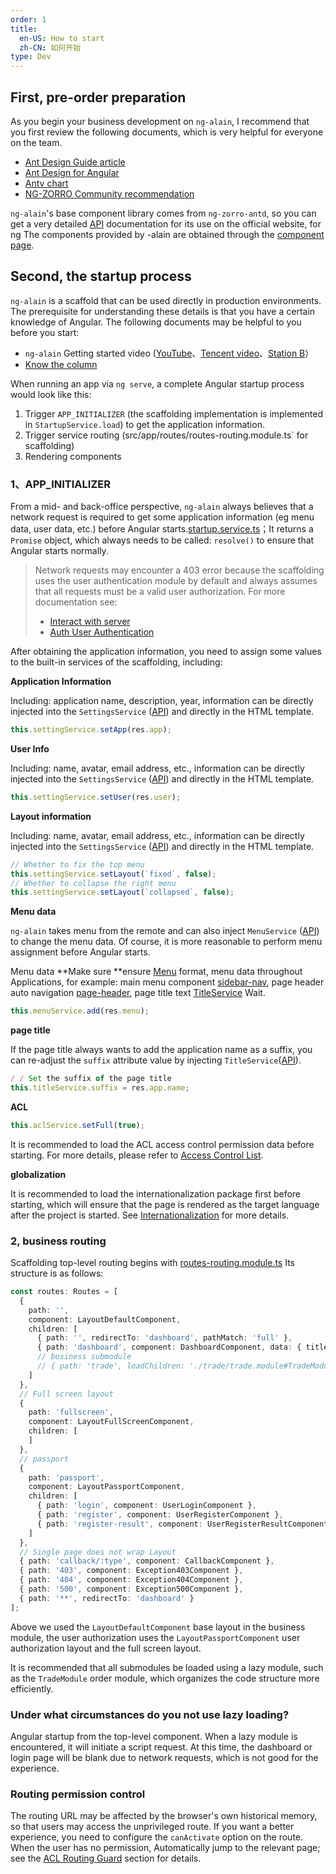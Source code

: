 ```yaml
---
order: 1
title:
  en-US: How to start
  zh-CN: 如何开始
type: Dev
---
```


## First, pre-order preparation

As you begin your business development on `ng-alain`, I recommend that you first review the following documents, which is very helpful for everyone on the team.

+ [Ant Design Guide article](//ant.design/docs/spec/introduce)
+ [Ant Design for Angular](//ng.ant.design/)
+ [Antv chart](//antv.alipay.com/zh-cn/index.html)
+ [NG-ZORRO Community recommendation](https://ng.ant.design/docs/recommendation/en)

`ng-alain`'s base component library comes from `ng-zorro-antd`, so you can get a very detailed [API](//ng.ant.design/) documentation for its use on the official website, for ng The components provided by -alain are obtained through the [component page](/components).

## Second, the startup process

`ng-alain` is a scaffold that can be used directly in production environments. The prerequisite for understanding these details is that you have a certain knowledge of Angular. The following documents may be helpful to you before you start:

- `ng-alain` Getting started video ([YouTube](https://www.youtube.com/watch?v=lPnNKPuULVw&list=PLhWkvn5F8uyJRimbVZ944unzRrHeujngw)、[Tencent video](http://v.qq.com/vplus/2c1dd5c6db4feeeea25e9827b38c171e/foldervideos/870001501oy1ijf)、[Station B](https://space.bilibili.com/12207877/#/channel/detail?cid=50229)）
- [Know the column](https://zhuanlan.zhihu.com/ng-alain)

When running an app via `ng serve`, a complete Angular startup process would look like this:

1. Trigger `APP_INITIALIZER` (the scaffolding implementation is implemented in `StartupService.load`) to get the application information.
2. Trigger service routing (src/app/routes/routes-routing.module.ts` for scaffolding)
3. Rendering components

### 1、APP_INITIALIZER

From a mid- and back-office perspective, `ng-alain` always believes that a network request is required to get some application information (eg menu data, user data, etc.) before Angular starts.[startup.service.ts](https://github.com/ng-alain/ng-alain/blob/master/src/app/core/startup/startup.service.ts)；It returns a `Promise` object, which always needs to be called: `resolve()` to ensure that Angular starts normally.

> Network requests may encounter a 403 error because the scaffolding uses the user authentication module by default and always assumes that all requests must be a valid user authorization. For more documentation see:
> - [Interact with server](/docs/server)
> - [Auth User Authentication](/auth)

After obtaining the application information, you need to assign some values ​​to the built-in services of the scaffolding, including:

**Application Information**

Including: application name, description, year, information can be directly injected into the `SettingsService` ([API](/theme/settings)) and directly in the HTML template.

```ts
this.settingService.setApp(res.app);
```

**User Info**

Including: name, avatar, email address, etc., information can be directly injected into the `SettingsService` ([API](/theme/settings)) and directly in the HTML template.

```ts
this.settingService.setUser(res.user);
```

**Layout information**

Including: name, avatar, email address, etc., information can be directly injected into the `SettingsService` ([API](/theme/settings)) and directly in the HTML template.

```ts
// Whether to fix the top menu
this.settingService.setLayout(`fixed`, false);
// Whether to collapse the right menu
this.settingService.setLayout(`collapsed`, false);
```

**Menu data**

`ng-alain` takes menu from the remote and can also inject `MenuService` ([API](/theme/menu)) to change the menu data. Of course, it is more reasonable to perform menu assignment before Angular starts.

Menu data **Make sure **ensure [Menu](https://github.com/ng-alain/delon/blob/master/packages/theme/src/services/menu/interface.ts) format, menu data throughout Applications, for example: main menu component [sidebar-nav](/components/sidebar-nav), page header auto navigation [page-header](/components/page-header), page title text [TitleService](/theme/title ) Wait.

```ts
this.menuService.add(res.menu);
```

**page title**

If the page title always wants to add the application name as a suffix, you can re-adjust the `suffix` attribute value by injecting `TitleService`([API](/theme/title)).

```ts
/ / Set the suffix of the page title
this.titleService.suffix = res.app.name;
```

**ACL**

```ts
this.aclService.setFull(true);
```

It is recommended to load the ACL access control permission data before starting. For more details, please refer to [Access Control List](/acl).

**globalization**

It is recommended to load the internationalization package first before starting, which will ensure that the page is rendered as the target language after the project is started. See [Internationalization](/docs/i18n) for more details.

### 2, business routing

Scaffolding top-level routing begins with [routes-routing.module.ts](https://github.com/ng-alain/ng-alain/blob/master/src/app/routes/routes-routing.module.ts) Its structure is as follows:

```ts
const routes: Routes = [
  {
    path: '',
    component: LayoutDefaultComponent,
    children: [
      { path: '', redirectTo: 'dashboard', pathMatch: 'full' },
      { path: 'dashboard', component: DashboardComponent, data: { title: 'Dashboard' } },
      // business submodule
      // { path: 'trade', loadChildren: './trade/trade.module#TradeModule' }
    ]
  },
  // Full screen layout
  {
    path: 'fullscreen',
    component: LayoutFullScreenComponent,
    children: [
    ]
  },
  // passport
  {
    path: 'passport',
    component: LayoutPassportComponent,
    children: [
      { path: 'login', component: UserLoginComponent },
      { path: 'register', component: UserRegisterComponent },
      { path: 'register-result', component: UserRegisterResultComponent }
    ]
  },
  // Single page does not wrap Layout
  { path: 'callback/:type', component: CallbackComponent },
  { path: '403', component: Exception403Component },
  { path: '404', component: Exception404Component },
  { path: '500', component: Exception500Component },
  { path: '**', redirectTo: 'dashboard' }
];
```

Above we used the `LayoutDefaultComponent` base layout in the business module, the user authorization uses the `LayoutPassportComponent` user authorization layout and the full screen layout.

It is recommended that all submodules be loaded using a lazy module, such as the `TradeModule` order module, which organizes the code structure more efficiently.

### Under what circumstances do you not use lazy loading?

Angular startup from the top-level component. When a lazy module is encountered, it will initiate a script request. At this time, the dashboard or login page will be blank due to network requests, which is not good for the experience.

### Routing permission control

The routing URL may be affected by the browser's own historical memory, so that users may access the unprivileged route. If you want a better experience, you need to configure the `canActivate` option on the route. When the user has no permission, Automatically jump to the relevant page; see the [ACL Routing Guard](/acl/guard) section for details.

